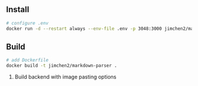 
## Install 
```sh
# configure .env
docker run -d --restart always --env-file .env -p 3048:3000 jimchen2/markdown-parser:latest
```

## Build

```sh
# add Dockerfile
docker build -t jimchen2/markdown-parser .
```

1. Build backend with image pasting options
